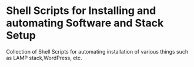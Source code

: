 Shell Scripts for Installing and automating Software and Stack Setup
=================

Collection of Shell Scripts for automating installation of various things such as LAMP stack,WordPress, etc.
